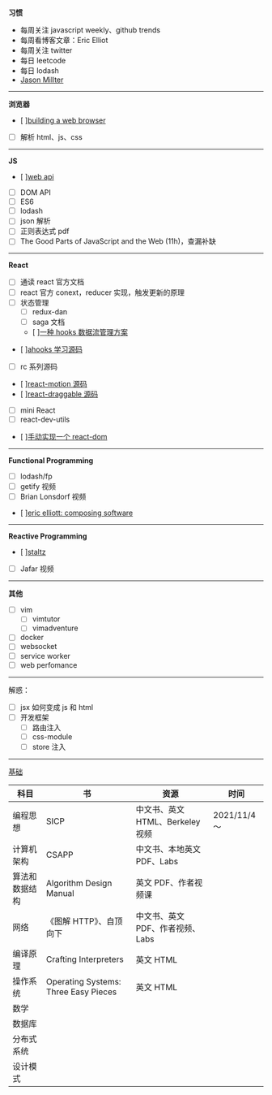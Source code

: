 **习惯**

- 每周关注 javascript weekly、github trends
- 每周看博客文章：Eric Elliot
- 每周关注 twitter
- 每日 leetcode
- 每日 lodash
- [Jason Millter](https://github.com/developit)

---

**浏览器**

- [ ][building a web browser](https://www.udacity.com/course/programming-languages--cs262)
- [ ] 解析 html、js、css

---

**JS**

- [ ][web api](https://wangdoc.com/)
- [ ] DOM API
- [ ] ES6
- [ ] lodash
- [ ] json 解析
- [ ] 正则表达式 pdf
- [ ] The Good Parts of JavaScript and the Web (11h)，查漏补缺

---

**React**

- [ ] 通读 react 官方文档
- [ ] react 官方 conext，reducer 实现，触发更新的原理
- [ ] 状态管理
  - [ ] redux-dan
  - [ ] saga 文档
  - [ ][一种 hooks 数据流管理方案](https://github.com/ascoders/weekly/blob/master/%E5%89%8D%E6%B2%BF%E6%8A%80%E6%9C%AF/206.%E7%B2%BE%E8%AF%BB%E3%80%8A%E4%B8%80%E7%A7%8D%20Hooks%20%E6%95%B0%E6%8D%AE%E6%B5%81%E7%AE%A1%E7%90%86%E6%96%B9%E6%A1%88%E3%80%8B.md)
- [ ][ahooks 学习源码](https://github.com/alibaba/hooks)
- [ ] rc 系列源码
- [ ][react-motion 源码](https://github.com/chenglou/react-motion)
- [ ][react-draggable 源码](https://github.com/chenglou/react-motion)
- [ ] mini React
- [ ] react-dev-utils
- [ ][手动实现一个 react-dom](https://www.zhihu.com/question/29380608/answer/2006336708)

---

**Functional Programming**

- [ ] lodash/fp
- [ ] getify 视频
- [ ] Brian Lonsdorf 视频
- [ ][eric elliott: composing software](https://medium.com/javascript-scene/composing-software-the-book-f31c77fc3ddc)

---

**Reactive Programming**

- [ ][staltz](https://gist.github.com/staltz/868e7e9bc2a7b8c1f754)
- [ ] Jafar 视频

---

**其他**

- [ ] vim
  - [ ] vimtutor
  - [ ] vimadventure
- [ ] docker
- [ ] websocket
- [ ] service worker
- [ ] web perfomance

---

解惑：

- [ ] jsx 如何变成 js 和 html
- [ ] 开发框架
  - [ ] 路由注入
  - [ ] css-module
  - [ ] store 注入

---

[基础](https://teachyourselfcs.com/)

| 科目           | 书                                   | 资源                             | 时间         |
| -------------- | ------------------------------------ | -------------------------------- | ------------ |
| 编程思想       | SICP                                 | 中文书、英文 HTML、Berkeley 视频 | 2021/11/4 ～ |
| 计算机架构     | CSAPP                                | 中文书、本地英文 PDF、Labs       |              |
| 算法和数据结构 | Algorithm Design Manual              | 英文 PDF、作者视频课             |              |
| 网络           | 《图解 HTTP》、自顶向下              | 中文书、英文 PDF、作者视频、Labs |              |
| 编译原理       | Crafting Interpreters                | 英文 HTML                        |              |
| 操作系统       | Operating Systems: Three Easy Pieces | 英文 HTML                        |              |
| 数学           |                                      |                                  |              |
| 数据库         |                                      |                                  |              |
| 分布式系统     |                                      |                                  |              |
| 设计模式       |                                      |                                  |              |
